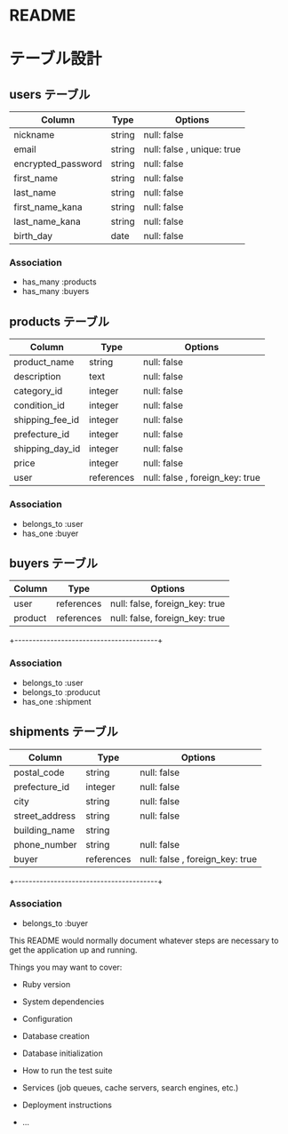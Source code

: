 # README



# テーブル設計

## users テーブル

| Column                | Type     | Options     |
| ------------------    | ------   | ----------- |
| nickname              | string   | null: false |
| email                 | string   | null: false , unique: true |
| encrypted_password    | string   | null: false |☆
| first_name            | string   | null: false |
| last_name             | string   | null: false |
| first_name_kana       | string   | null: false |
| last_name_kana        | string   | null: false |
| birth_day             | date     | null: false |

### Association
- has_many :products
- has_many :buyers



##  products  テーブル

| Column             | Type      | Options     |
| ------------------ | ------    | ----------- |
| product_name       | string    | null: false |
| description        | text      | null: false |
| category_id        | integer   | null: false |
| condition_id       | integer   | null: false |
| shipping_fee_id    | integer   | null: false |
| prefecture_id      | integer   | null: false |
| shipping_day_id   | integer   | null: false |
| price              | integer   | null: false |CHECK (price >= 300 AND price <= 9999999)
| user               | references| null: false , foreign_key: true |


### Association
- belongs_to :user
- has_one :buyer



##   buyers   テーブル

| Column             | Type      | Options     |
| ------------------ | ------    | ----------- |
| user               | references| null: false, foreign_key: true |
| product           | references| null: false, foreign_key: true |
+----------------------------------------+

### Association
- belongs_to :user
- belongs_to :producut
- has_one :shipment



##   shipments  テーブル

| Column             | Type              | Options     |
| ------------------ | ------            | ----------- |
| postal_code        | string            | null: false 
| prefecture_id      | integer           | null: false
| city               | string            | null: false
| street_address     | string            | null: false |limit: 8, format: { with: /\A\d{3}-\d{4}\z/ }
| building_name      | string            | 
| phone_number       | string            | null: false | limit: 11
| buyer              | references        | null: false  , foreign_key: true
+----------------------------------------+


### Association
- belongs_to :buyer
























This README would normally document whatever steps are necessary to get the
application up and running.

Things you may want to cover:

* Ruby version

* System dependencies

* Configuration

* Database creation

* Database initialization

* How to run the test suite

* Services (job queues, cache servers, search engines, etc.)

* Deployment instructions

* ...
